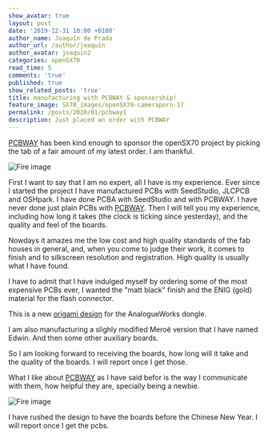 ```yaml
---
show_avatar: true
layout: post
date: '2019-12-31 10:00 +0100'
author_name: Joaquín de Prada
author_url: /author/joaquin
author_avatar: joaquin2
categories: openSX70
read_time: 5
comments: 'true'
published: true
show_related_posts: 'true'
title: manufacturing with PCBWAY & sponsorship!
feature_image: SX70_images/openSX70-cameraporn-17
permalink: /posts/2020/01/pcbway1
description: Just placed an order with PCBWAY
---
```

[PCBWAY](https://www.pcbway.com/setinvite.aspx?inviteid=292953) has been kind enough to sponsor the openSX70 project by picking the tab of a fair amount of my latest order. I am thankful.

![Fire image]({{site.url}}/{{site.baseurl}}img/2020/01/fusion-3d.jpg)

First I want to say that I am no expert, all I have is my experience. Ever since I started the project I have manufactured PCBs with SeedStudio, JLCPCB and OSHpark. I have done PCBA with SeedStudio and with PCBWAY.
I have never done just plain PCBs with [PCBWAY](https://www.pcbway.com/setinvite.aspx?inviteid=292953). Then I will tell you my experience, including how long it takes (the clock is ticking since yesterday), and the quality and feel of the boards.

Nowdays it amazes me the low cost and high quality standards of the fab houses in general, and, when you come to judge their work, it comes to finish and to silkscreen resolution and registration. High quality is usually what I have found.

I have to admit that I have indulged myself by ordering some of the most expensive PCBs ever, I wanted the "matt black" finish and the ENIG (gold) material for the flash connector.

This is a new [origami design](https://myhub.autodesk360.com/ue2b74ab8/g/shares/SH919a0QTf3c32634dcf288fcc37cb57a3fc?viewState=NoIgbgDAdAjCA0IDeAdEAXAngBwKZoC40ARXAZwEsBzAOzXjQEMyzd1C0BmAFggE4I3PtwC0AEzF8%2BI7gCMAHJxGMIgkQFZOYzvIBsjAOwx1MAExoAviAC6QA) for the AnalogueWorks dongle.

I am also manufacturing a slighly modified Meroë version that I have named Edwin. And then some other auxiliary boards.

So I am looking forward to receiving the boards, how long will it take and the quality of the boards. I will report once I get those.

What I like about [PCBWAY](https://www.pcbway.com/setinvite.aspx?inviteid=292953) as I have said befor is the way I communicate with them, how helpful they are, specially being a newbie.

![Fire image]({{site.url}}/{{site.baseurl}}img/2020/01/pcbway-detail.jpg)

I have rushed the design to have the boards before the Chinese New Year. I will report once I get the pcbs.


